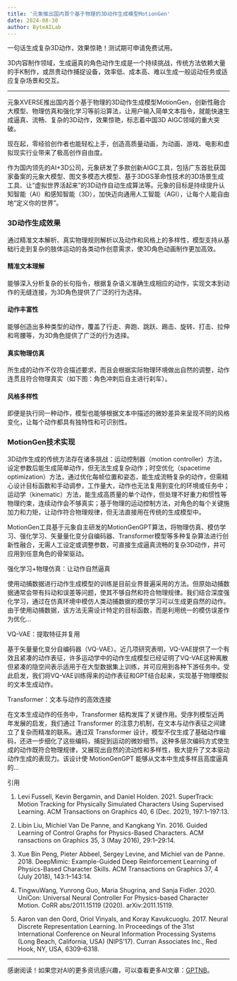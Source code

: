 ```yaml
---
title: '元象推出国内首个基于物理的3D动作生成模型MotionGen'
date: 2024-08-30
author: ByteAILab
---
```


一句话生成复杂3D动作，效果惊艳！测试期可申请免费试用。

3D内容制作领域，生成逼真的角色动作生成是一个持续挑战，传统方法依赖大量的手K制作，或昂贵动作捕捉设备，效率低、成本高、难以生成一般运动任务或适应复杂场景和交互。

---


元象XVERSE推出国内首个基于物理的3D动作生成模型MotionGen，创新性融合大模型、物理仿真和强化学习等前沿算法，让用户输入简单文本指令，就能快速生成逼真、流畅、复杂的3D动作，效果惊艳，标志着中国3D AIGC领域的重大突破。

现在起，零经验创作者也能轻松上手，创造高质量动画，为动画、游戏、电影和虚拟现实行业带来了极高创作自由度。

作为国内领先的AI+3D公司，元象研发了多款创新AIGC工具，包括广东首批获国家备案的元象大模型、图文多模态大模型、基于3DGS革命性技术的3D场景生成工具、让“虚拟世界活起来”的3D动作自动生成算法等。元象的目标是持续提升认知智能（AI）和感知智能（3D），加快迈向通用人工智能（AGI），让每个人能自由地“定义你的世界”。

### 3D动作生成效果

通过精准文本解析、真实物理规则解析以及动作和风格上的多样性，模型支持从基础行走到复杂的肢体运动的各类动作创意需求，使3D角色动画制作更加高效。

#### 精准文本理解

能够深入分析复杂的长句指令，根据复杂语义准确生成相应的动作，实现文本到动作的无缝连接，为3D角色提供了广泛的行为选择。

#### 动作丰富性

能够创造出多种类型的动作，覆盖了行走、奔跑、跳跃、踢击、旋转、打击、拉伸和弯腰等，为3D角色提供了广泛的行为选择。

#### 真实物理仿真

所生成的动作不仅符合描述要求，而且会根据实际物理环境做出自然的调整，动作连贯且符合物理真实（如下图：角色冲刺后自主进行刹车）。

#### 风格多样性

即便是执行同一种动作，模型也能够根据文本中描述的微妙差异来呈现不同的风格变化，让每个动作都具有独特性和可识别性。

### MotionGen技术实现

3D动作生成的传统方法存在诸多挑战：运动控制器（motion controller）方法，设定参数后能生成简单动作，但无法生成复杂动作；时空优化（spacetime optimization）方法，通过优化每帧位置和姿态，能生成流畅复杂的动作，但需精心设计目标函数和手动调参，工作量大，动作也无法复用到变化的环境或任务中；运动学（kinematic）方法，能生成高质量的单个动作，但处理不好重力和惯性等物理约束，连续动作会不够真实；基于物理的运动控制方法，对角色的每个关键施加力和力矩，让动作符合物理规律，但无法直接用在传统的生成模型中。

MotionGen工具基于元象自主研发的MotionGenGPT算法，将物理仿真、模仿学习、强化学习、矢量量化变分自编码器、Transformer模型等多种复杂算法进行创新性融合，无需人工设定或调整参数，可直接生成逼真流畅的复杂3D动作，并可应用到任意角色的骨架驱动。

强化学习+物理仿真：让动作自然逼真

使用动捕数据进行动作生成模型的训练是目前业界普遍采用的方法。但原始动捕数据通常会带有抖动和误差等问题，使其不够自然和符合物理规律。我们结合深度强化学习，通过在仿真环境中模仿人类动捕数据的模仿学习可以生成更自然的动作。由于使用动捕数据，该方法无需设计特定的目标函数，而是利用统一的模仿误差作为优化...

VQ-VAE：提取特征并复用

基于矢量量化变分自编码器（VQ-VAE）。近几项研究表明，VQ-VAE提供了一个有效且紧凑的动作表征，许多运动学中的动作生成模型已经证明了VQ-VAE这种离散但紧凑的隐空间表示适用于在大型数据集上训练，并可应用到各种下游任务中。受此启发，我们将VQ-VAE训练得来的动作表征和GPT结合起来，实现基于物理模拟的文本生成动作。

Transformer：文本与动作的高效连接

在文本生成动作的任务中，Transformer 结构发挥了关键作用。受序列模型近两年发展的启发，我们通过 Transformer 的注意力机制，在文本与动作表征之间建立了复杂而精准的联系。通过双 Transformer 设计，模型不仅生成了基础动作编码，还进一步细化了这些编码，捕捉到运动的微妙细节。这种多层次编码方式使生成的动作既符合物理规律，又展现出自然的流动性和多样性，极大提升了文本驱动动作生成的表现力。该设计使 MotionGenGPT 能够从文本中生成多样且高度逼真的...

引用

1.  Levi Fussell, Kevin Bergamin, and Daniel Holden. 2021. SuperTrack: Motion Tracking for Physically Simulated Characters Using Supervised Learning. ACM Transactions on Graphics 40, 6 (Dec. 2021), 197:1–197:13.

2.  Libin Liu, Michiel Van De Panne, and Kangkang Yin. 2016. Guided Learning of Control Graphs for Physics-Based Characters. ACM ransactions on Graphics 35, 3 (May 2016), 29:1–29:14.

3.  Xue Bin Peng, Pieter Abbeel, Sergey Levine, and Michiel van de Panne. 2018. DeepMimic: Example-Guided Deep Reinforcement Learning of Physics-Based Character Skills. ACM Transactions on Graphics 37, 4 (July 2018), 143:1–143:14.

4.  TingwuWang, Yunrong Guo, Maria Shugrina, and Sanja Fidler. 2020. UniCon: Universal Neural Controller For Physics-based Character Motion. CoRR abs/2011.15119 (2020). arXiv:2011.15119.

5.  Aaron van den Oord, Oriol Vinyals, and Koray Kavukcuoglu. 2017. Neural Discrete Representation Learning. In Proceedings of the 31st International Conference on Neural Information Processing Systems (Long Beach, California, USA) (NIPS’17). Curran Associates Inc., Red Hook, NY, USA, 6309–6318.
---
感谢阅读！如果您对AI的更多资讯感兴趣，可以查看更多AI文章：[GPTNB](https://gptnb.com)。